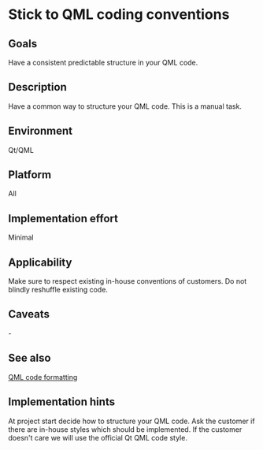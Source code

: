 # Stick to QML coding conventions

## Goals

Have a consistent predictable structure in your QML code.

## Description

Have a common way to structure your QML code. This is a manual task.

## Environment

Qt/QML

## Platform

All

## Implementation effort

Minimal

## Applicability

Make sure to respect existing in-house conventions of customers. Do not blindly reshuffle existing code.

## Caveats

\-

## See also

[QML code formatting](TODO://ADD.URL)

## Implementation hints

At project start decide how to structure your QML code. Ask the customer if there are in-house styles which should be implemented. If the customer doesn't care we will use the official Qt QML code style.

